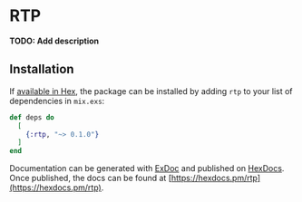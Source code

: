 # RTP

**TODO: Add description**

## Installation

If [available in Hex](https://hex.pm/docs/publish), the package can be installed
by adding `rtp` to your list of dependencies in `mix.exs`:

```elixir
def deps do
  [
    {:rtp, "~> 0.1.0"}
  ]
end
```

Documentation can be generated with [ExDoc](https://github.com/elixir-lang/ex_doc)
and published on [HexDocs](https://hexdocs.pm). Once published, the docs can
be found at [https://hexdocs.pm/rtp](https://hexdocs.pm/rtp).

